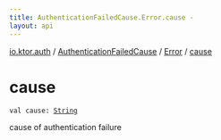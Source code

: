 ```yaml
---
title: AuthenticationFailedCause.Error.cause - 
layout: api
---
```


<div class='api-docs-breadcrumbs'><a href="../../index.html">io.ktor.auth</a> / <a href="../index.html">AuthenticationFailedCause</a> / <a href="index.html">Error</a> / <a href="./cause.html">cause</a></div>

# cause

<div class="signature"><code><span class="keyword">val </span><span class="identifier">cause</span><span class="symbol">: </span><a href="https://kotlinlang.org/api/latest/jvm/stdlib/kotlin/-string/index.html"><span class="identifier">String</span></a></code></div>

cause of authentication failure

